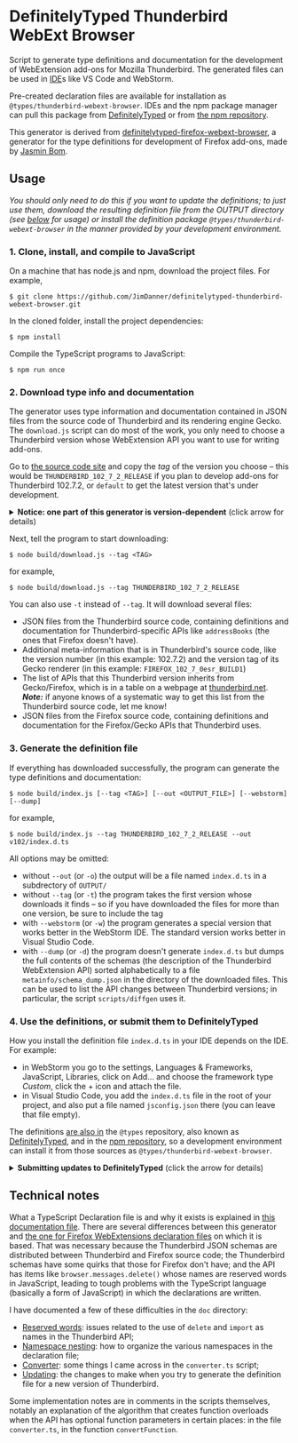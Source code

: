 # DefinitelyTyped Thunderbird WebExt Browser

Script to generate type definitions and documentation for the development of WebExtension add-ons for Mozilla Thunderbird. The generated files can be used in [IDE](## "integrated development environment")s like VS Code and WebStorm. 

Pre-created declaration files are available for installation as `@types/thunderbird-webext-browser`. IDEs and the npm package manager can pull this package from [DefinitelyTyped](https://github.com/DefinitelyTyped/DefinitelyTyped/tree/master/types/thunderbird-webext-browser) or from [the npm repository](https://www.npmjs.com/package/@types/thunderbird-webext-browser).

This generator is derived from [definitelytyped-firefox-webext-browser](https://github.com/jsmnbom/definitelytyped-firefox-webext-browser), a generator for the type definitions for development of Firefox add-ons, made by [Jasmin Bom](https://github.com/jsmnbom).

## Usage
*You should only need to do this if you want to update the definitions; to just use them, download the resulting definition file from the OUTPUT directory (see [below](#4-use-the-definitions-or-submit-them-to-definitelytyped) for usage) or install the definition package `@types/thunderbird-webext-browser` in the manner provided by your development environment.*

### 1. Clone, install, and compile to JavaScript
On a machine that has node.js and npm, download the project files. For example,

```shell
$ git clone https://github.com/JimDanner/definitelytyped-thunderbird-webext-browser.git
```

In the cloned folder, install the project dependencies:

```shell
$ npm install
```

Compile the TypeScript programs to JavaScript:

```shell
$ npm run once
```

### 2. Download type info and documentation
The generator uses type information and documentation contained in JSON files from the source code of Thunderbird and its rendering engine Gecko. The `download.js` script can do most of the work, you only need to choose a Thunderbird version whose WebExtension API you want to use for writing add-ons.

Go to [the source code site](https://hg.mozilla.org/try-comm-central/tags) and copy the *tag* of the version you choose – this would be `THUNDERBIRD_102_7_2_RELEASE` if you plan to develop add-ons for Thunderbird 102.7.2, or `default` to get the latest version that's under development.

<details>
<summary><b>Notice: one part of this generator is version-dependent</b> (click arrow for details)</summary>

The scripts `src/overrides.ts` and `tb-overrides.ts` correct shortcomings of the downloaded JSON files – they have some duplication, they don't always show the correct return type for functions, and they list some mandatory function parameters as optional. Thus, **whenever the APIs change, the overrides scripts must also be updated**. The current files were updated for version  THUNDERBIRD_127_0_BUILD1 (see [the source code](https://github.com/JimDanner/definitelytyped-thunderbird-webext-browser/blob/master/src/overrides.ts#L1) to verify the current version).

If that differs a lot from the version you're generating for, there may be imperfections in the result.
</details>

Next, tell the program to start downloading:

```shell
$ node build/download.js --tag <TAG>
```

for example,
```shell
$ node build/download.js --tag THUNDERBIRD_102_7_2_RELEASE
```

You can also use `-t` instead of `--tag`. It will download several files:

* JSON files from the Thunderbird source code, containing definitions and documentation for Thunderbird-specific APIs like `addressBooks` (the ones that Firefox doesn't have).
* Additional meta-information that is in Thunderbird's source code, like the version number (in this example: 102.7.2) and the version tag of its Gecko renderer (in this example: `FIREFOX_102_7_0esr_BUILD1`)
* The list of APIs that this Thunderbird version inherits from Gecko/Firefox, which is in a table on a webpage at [thunderbird.net](https://webextension-api.thunderbird.net/en/102/#firefox-webextension-apis-supported-by-thunderbird). ***Note:*** if anyone knows of a systematic way to get this list from the Thunderbird source code, let me know!
* JSON files from the Firefox source code, containing definitions and documentation for the Firefox/Gecko APIs that Thunderbird uses.

### 3. Generate the definition file
If everything has downloaded successfully, the program can generate the type definitions and documentation:

```shell
$ node build/index.js [--tag <TAG>] [--out <OUTPUT_FILE>] [--webstorm] [--dump]
```

for example,

```shell
$ node build/index.js --tag THUNDERBIRD_102_7_2_RELEASE --out v102/index.d.ts
```

All options may be omitted:

* without `--out` (or `-o`) the output will be a file named `index.d.ts` in a subdrectory of `OUTPUT/`
* without `--tag` (or `-t`) the program takes the first version whose downloads it finds – so if you have downloaded the files for more than one version, be sure to include the tag
* with `--webstorm` (or `-w`) the program generates a special version that works better in the WebStorm IDE. The standard version works better in Visual Studio Code.
* with `--dump` (or `-d`) the program doesn't generate `index.d.ts` but dumps the full contents of the schemas (the description of the Thunderbird WebExtension API) sorted alphabetically to a file `metainfo/schema_dump.json` in the directory of the downloaded files. This can be used to list the API changes between Thunderbird versions; in particular, the script `scripts/diffgen` uses it.

### 4. Use the definitions, or submit them to DefinitelyTyped
How you install the definition file `index.d.ts` in your IDE depends on the IDE. For example:

* in WebStorm you go to the settings, Languages & Frameworks, JavaScript, Libraries, click on Add... and choose the framework type *Custom*, click the + icon and attach the file.
* in Visual Studio Code, you add the `index.d.ts` file in the root of your project, and also put a file named `jsconfig.json` there (you can leave that file empty).

The definitions [are also in](https://github.com/DefinitelyTyped/DefinitelyTyped/tree/master/types/thunderbird-webext-browser) the `@types` repository, also known as [DefinitelyTyped](https://github.com/DefinitelyTyped/DefinitelyTyped), and in the [npm repository](https://www.npmjs.com/package/@types/thunderbird-webext-browser), so a development environment can install it from those sources as `@types/thunderbird-webext-browser`.

<details><summary><b>Submitting updates to DefinitelyTyped</b> (click the arrow for details)</summary>
The DefinitelyTyped repository will accept updates in the form of pull requests. See <a href="doc/TypeScript%20Declaration%20files.md#Publishing-to-DefinitelyTyped">the detailed documentation</a>. A brief summary:

* Update your personal fork of the DefinitelyTyped repository
* Sparse-clone (or pull) your fork to your computer
* Insert the updated `index.d.ts`, run the necessary tests, commit, run further tests, and push to your fork on Github
* For sending PRs to DefinitelyTyped you need to include why you changed. For simple updates (Thunderbird version changes), this can be easily generated and uploaded to gist using the included script (requires the `github-cli` package and that you are logged in):
    ```shell
    scripts/diffgen THUNDERBIRD_91_8_0_RELEASE THUNDERBIRD_102_7_2_RELEASE
    ```

</details>

## Technical notes
What a TypeScript Declaration file is and why it exists is explained in [this documentation file](./doc/TypeScript%20Declaration%20files.md).
There are several differences between this generator and [the one for Firefox WebExtensions declaration files](https://github.com/jsmnbom/definitelytyped-firefox-webext-browser) on which it is based. That was necessary because the Thunderbird JSON schemas are distributed between Thunderbird and Firefox source code; the Thunderbird schemas have some quirks that those for Firefox don't have; and the API has items like `browser.messages.delete()` whose names are reserved words in JavaScript, leading to tough problems with the TypeScript language (basically a form of JavaScript) in which the declarations are written.

I have documented a few of these difficulties in the `doc` directory:

* [Reserved words](./doc/Reserved%20words.md): issues related to the use of `delete` and `import` as names in the Thunderbird API;
* [Namespace nesting](./doc/Namespace%20nesting.md): how to organize the various namespaces in the declaration file;
* [Converter](./doc/Converter.md): some things I came across in the `converter.ts` script;
* [Updating](./doc/Updating.md): the changes to make when you try to generate the definition file for a new version of Thunderbird.

Some implementation notes are in comments in the scripts themselves, notably an explanation of the algorithm that creates function overloads when the API has optional function parameters in certain places: in the file `converter.ts`, in the function `convertFunction`.
